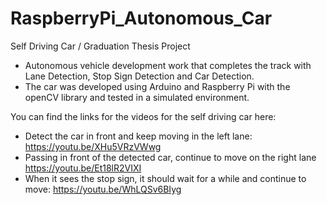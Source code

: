 # RaspberryPi_Autonomous_Car

Self Driving Car / Graduation Thesis Project


- Autonomous vehicle development work that completes the track with Lane Detection, Stop Sign Detection and Car Detection.
- The car was developed using Arduino and Raspberry Pi with the openCV library and tested in a simulated environment.


You can find the links for the videos for the self driving car here:
- Detect the car in front and keep moving in the left lane: https://youtu.be/XHu5VRzVWwg
- Passing in front of the detected car, continue to move on the right lane https://youtu.be/Et18lR2VIXI
- When it sees the stop sign, it should wait for a while and continue to move: https://youtu.be/WhLQSv6BIyg
